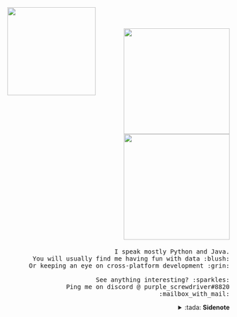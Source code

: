 <img src="https://i.ibb.co/hm8Bw9f/oie-28233854-Ml-SToqr-T.gif" width="200px" align="left">
<p align="right">
  <br><br>
  <a href="https://github.com/sayansil/sayansil#gh-light-mode-only">
    <img src="https://i.ibb.co/JFpM95r/hi-black.png#gh-light-mode-only" width="240px">
  </a>
  <a href="https://github.com/sayansil/sayansil#gh-dark-mode-only">
    <img src="https://i.ibb.co/GCWcx5Q/hi-white.png#gh-dark-mode-only" width="240px">
  </a>
  <samp>
    <br><br>I speak mostly Python and Java.
    <br>You will usually find me having fun with data :blush:
    <br>Or keeping an eye on cross-platform development :grin:
    <br><br>See anything interesting? :sparkles:
    <br>Ping me on discord @ purple_screwdriver#8820 :mailbox_with_mail:
  </samp>
  
  <details align="right">
    <summary>:tada: <b>Sidenote</b></summary>
    <samp>
      <br>I love sidenotes, and I also love DotA 2. Would love to have an intellectual discussion on why <em>Bounty Hunter</em> is the best hero in the game. <img src="https://i.ibb.co/wKB8V99/Emoticon-money.gif" width="15px">
    </samp>
  </details>
</p>

